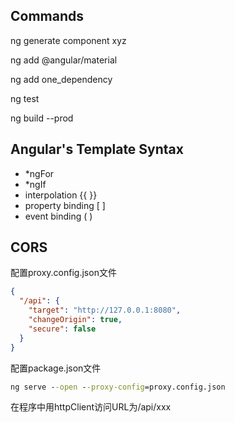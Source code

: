## Commands

ng generate component xyz

ng add @angular/material

ng add one_dependency

ng test

ng build --prod



## Angular's Template Syntax

* *ngFor
* *ngIf
* interpolation {{ }}
* property binding [ ]
* event binding ( )



## CORS

配置proxy.config.json文件

```json
{
  "/api": {
    "target": "http://127.0.0.1:8080",
    "changeOrigin": true,
    "secure": false
  }
}
```

配置package.json文件

```cmd
ng serve --open --proxy-config=proxy.config.json
```



在程序中用httpClient访问URL为/api/xxx